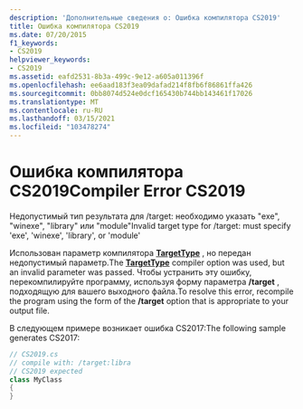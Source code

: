 ```yaml
---
description: 'Дополнительные сведения о: Ошибка компилятора CS2019'
title: Ошибка компилятора CS2019
ms.date: 07/20/2015
f1_keywords:
- CS2019
helpviewer_keywords:
- CS2019
ms.assetid: eafd2531-8b3a-499c-9e12-a605a011396f
ms.openlocfilehash: ee6aad183f3ea09dafad214f8fb6f86861ffa426
ms.sourcegitcommit: 0bb8074d524e0dcf165430b744bb143461f17026
ms.translationtype: MT
ms.contentlocale: ru-RU
ms.lasthandoff: 03/15/2021
ms.locfileid: "103478274"
---
```

# <a name="compiler-error-cs2019"></a><span data-ttu-id="1cf98-103">Ошибка компилятора CS2019</span><span class="sxs-lookup"><span data-stu-id="1cf98-103">Compiler Error CS2019</span></span>

<span data-ttu-id="1cf98-104">Недопустимый тип результата для /target: необходимо указать "exe", "winexe", "library" или "module"</span><span class="sxs-lookup"><span data-stu-id="1cf98-104">Invalid target type for /target: must specify 'exe', 'winexe', 'library', or 'module'</span></span>  
  
 <span data-ttu-id="1cf98-105">Использован параметр компилятора [**TargetType**](../language-reference/compiler-options/output.md#targettype) , но передан недопустимый параметр.</span><span class="sxs-lookup"><span data-stu-id="1cf98-105">The [**TargetType**](../language-reference/compiler-options/output.md#targettype) compiler option was used, but an invalid parameter was passed.</span></span> <span data-ttu-id="1cf98-106">Чтобы устранить эту ошибку, перекомпилируйте программу, используя форму параметра **/target** , подходящую для вашего выходного файла.</span><span class="sxs-lookup"><span data-stu-id="1cf98-106">To resolve this error, recompile the program using the form of the **/target** option that is appropriate to your output file.</span></span>  
  
 <span data-ttu-id="1cf98-107">В следующем примере возникает ошибка CS2017:</span><span class="sxs-lookup"><span data-stu-id="1cf98-107">The following sample generates CS2017:</span></span>  
  
```csharp  
// CS2019.cs  
// compile with: /target:libra  
// CS2019 expected  
class MyClass  
{  
}  
```
